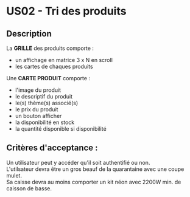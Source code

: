 # US02 - Tri des produits

## Description
La **GRILLE** des produits comporte :
- un affichage en matrice 3 x N en scroll
- les cartes de chaques produits

Une **CARTE PRODUIT** comporte :
- l'image du produit
- le descriptif du produit
- le(s) thème(s) associé(s)
- le prix du produit
- un bouton afficher
- la disponibilité en stock
- la quantité disponible si disponibilité

## Critères d'acceptance :
Un utilisateur peut y accéder qu'il soit authentifié ou non.  
L'utilsateur devra être un gros beauf de la quarantaine avec une coupe mulet.  
Sa caisse devra au moins comporter un kit néon avec 2200W min. de caisson de basse.

